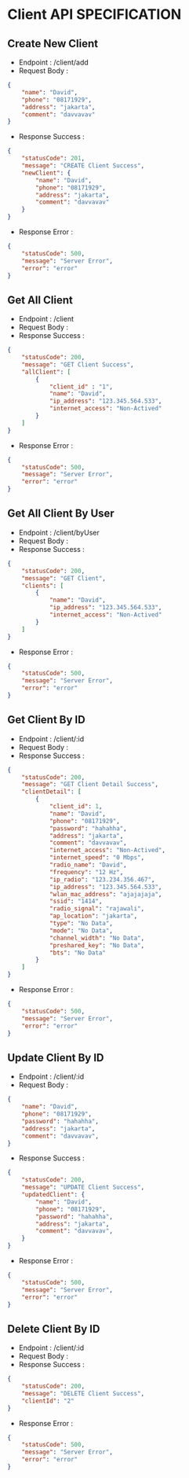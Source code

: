# Client API SPECIFICATION
## Create New Client
- Endpoint : /client/add
- Request Body :
```json
{
    "name": "David",
    "phone": "08171929",
    "address": "jakarta",
    "comment": "davvavav"
}
```
- Response Success :
```json
{
    "statusCode": 201,
    "message": "CREATE Client Success",
    "newClient": {
        "name": "David",
        "phone": "08171929",
        "address": "jakarta",
        "comment": "davvavav"
    }
}
```
- Response Error :
```json
{
    "statusCode": 500,
    "message": "Server Error",
    "error": "error"
}
```
## Get All Client
- Endpoint : /client
- Request Body :
- Response Success :
```json
{
    "statusCode": 200,
    "message": "GET Client Success",
    "allClient": [
        {
            "client_id" : "1",
            "name": "David",
            "ip_address": "123.345.564.533",
            "internet_access": "Non-Actived"
        }
    ]
}
```
- Response Error :
```json
{
    "statusCode": 500,
    "message": "Server Error",
    "error": "error"
}
```
## Get All Client By User
- Endpoint : /client/byUser
- Request Body :
- Response Success :
```json
{
    "statusCode": 200,
    "message": "GET Client",
    "clients": [
        {
            "name": "David",
            "ip_address": "123.345.564.533",
            "internet_access": "Non-Actived"
        }
    ]
}
```
- Response Error :
```json
{
    "statusCode": 500,
    "message": "Server Error",
    "error": "error"
}
```

## Get Client By ID
- Endpoint : /client/:id
- Request Body :
- Response Success :
```json
{
    "statusCode": 200,
    "message": "GET Client Detail Success",
    "clientDetail": [
        {
            "client_id": 1,
            "name": "David",
            "phone": "08171929",
            "password": "hahahha",
            "address": "jakarta",
            "comment": "davvavav",
            "internet_access": "Non-Actived",
            "internet_speed": "0 Mbps",
            "radio_name": "David",
            "frequency": "12 Hz",
            "ip_radio": "123.234.356.467",
            "ip_address": "123.345.564.533",
            "wlan_mac_address": "ajajajaja",
            "ssid": "1414",
            "radio_signal": "rajawali",
            "ap_location": "jakarta",
            "type": "No Data",
            "mode": "No Data",
            "channel_width": "No Data",
            "preshared_key": "No Data",
            "bts": "No Data"
        }
    ]
}
```
- Response Error :
```json
{
    "statusCode": 500,
    "message": "Server Error",
    "error": "error"
}
```
## Update Client By ID
- Endpoint : /client/:id
- Request Body :
```json
{
    "name": "David",
    "phone": "08171929",
    "password": "hahahha",
    "address": "jakarta",
    "comment": "davvavav",
}
```
- Response Success :
```json
{
    "statusCode": 200,
    "message": "UPDATE Client Success",
    "updatedClient": {
        "name": "David",
        "phone": "08171929",
        "password": "hahahha",
        "address": "jakarta",
        "comment": "davvavav",
    }
}
```
- Response Error :
```json
{
    "statusCode": 500,
    "message": "Server Error",
    "error": "error"
}
```
## Delete Client By ID
- Endpoint : /client/:id
- Request Body :
- Response Success :
```json
{
    "statusCode": 200,
    "message": "DELETE Client Success",
    "clientId": "2"
}
```
- Response Error :
```json
{
    "statusCode": 500,
    "message": "Server Error",
    "error": "error"
}
```
